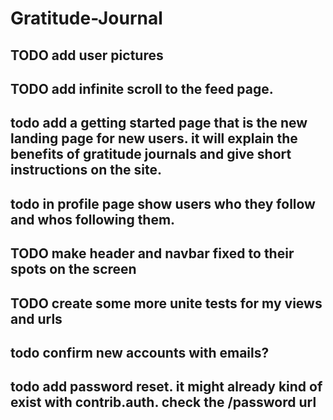 # Gratitude-Journal

## TODO add user pictures

## TODO add infinite scroll to the feed page.

## todo add a getting started page that is the new landing page for new users.  it will explain the benefits of gratitude journals and give short instructions on the site.

## todo in profile page show users who they follow and whos following them.

## TODO make header and navbar fixed to their spots on the screen

## TODO create some more unite tests for my views and urls

## todo confirm new accounts with emails?

## todo add password reset.  it might already kind of exist with contrib.auth.  check the /password url